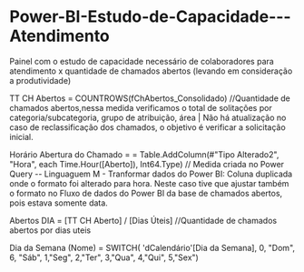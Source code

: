 # Power-BI-Estudo-de-Capacidade---Atendimento
Painel com o estudo de capacidade necessário de colaboradores para atendimento x quantidade de chamados abertos (levando em consideração a produtividade)

TT CH Abertos = COUNTROWS(fChAbertos_Consolidado)
//Quantidade de chamados abertos,nessa medida verificamos o total de solitações por categoria/subcategoria, grupo de atribuição, área | Não há atualização no caso de reclassificação dos chamados, o objetivo é verificar a solicitação inicial.

Horário Abertura do Chamado = = Table.AddColumn(#"Tipo Alterado2", "Hora", each Time.Hour([Aberto]), Int64.Type) 
// Medida criada no Power Query -- Linguaguem M - Tranformar dados do Power BI: Coluna duplicada onde o formato foi alterado para hora. Neste caso tive que ajustar também o formato no Fluxo de dados do Power BI da base de chamados abertos, pois estava somente data.

Abertos DIA = [TT CH Aberto] / [Dias Úteis]
//Quantidade de chamados abertos por dias uteis

Dia da Semana (Nome) = SWITCH(
    'dCalendário'[Dia da Semana],
    0, "Dom",
    6, "Sáb",
    1,"Seg",
    2,"Ter",
    3,"Qua",
    4,"Qui",
    5,"Sex")
